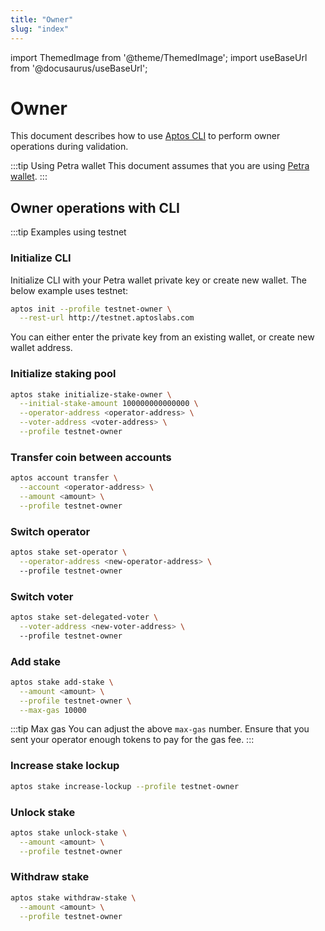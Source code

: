 ```yaml
---
title: "Owner"
slug: "index"
---
```


import ThemedImage from '@theme/ThemedImage';
import useBaseUrl from '@docusaurus/useBaseUrl';

# Owner 

This document describes how to use [Aptos CLI](/docs/cli-tools/aptos-cli-tool/index.md) to perform owner operations during validation.

:::tip Using Petra wallet
This document assumes that you are using [Petra wallet](/docs/guides/install-petra-wallet.md).
:::

## Owner operations with CLI

:::tip Examples using testnet

### Initialize CLI

Initialize CLI with your Petra wallet private key or create new wallet. The below example uses testnet:

```bash
aptos init --profile testnet-owner \
  --rest-url http://testnet.aptoslabs.com
```

You can either enter the private key from an existing wallet, or create new wallet address.

### Initialize staking pool

```bash
aptos stake initialize-stake-owner \
  --initial-stake-amount 100000000000000 \
  --operator-address <operator-address> \
  --voter-address <voter-address> \
  --profile testnet-owner
```

### Transfer coin between accounts

```bash
aptos account transfer \
  --account <operator-address> \
  --amount <amount> \
  --profile testnet-owner
```

### Switch operator

```bash
aptos stake set-operator \
  --operator-address <new-operator-address> \ 
  --profile testnet-owner
```

### Switch voter

```bash
aptos stake set-delegated-voter \
  --voter-address <new-voter-address> \ 
  --profile testnet-owner
```

### Add stake

```bash
aptos stake add-stake \
  --amount <amount> \
  --profile testnet-owner \
  --max-gas 10000
```

:::tip Max gas
  You can adjust the above `max-gas` number. Ensure that you sent your operator enough tokens to pay for the gas fee.
  :::

### Increase stake lockup

```bash
aptos stake increase-lockup --profile testnet-owner
```

### Unlock stake

```bash
aptos stake unlock-stake \
  --amount <amount> \
  --profile testnet-owner
```

### Withdraw stake

```bash
aptos stake withdraw-stake \
  --amount <amount> \
  --profile testnet-owner
```
